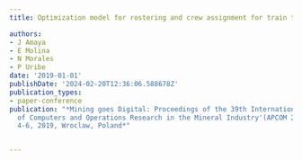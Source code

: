```yaml
---
title: Optimization model for rostering and crew assignment for train transportation

authors:
- J Amaya
- E Molina
- N Morales
- P Uribe
date: '2019-01-01'
publishDate: '2024-02-20T12:36:06.588678Z'
publication_types:
- paper-conference
publication: "*Mining goes Digital: Proceedings of the 39th International Symposium'Application
  of Computers and Operations Research in the Mineral Industry'(APCOM 2019), June
  4-6, 2019, Wroclaw, Poland*"


---
```

